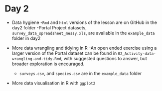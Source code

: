 # Day 2

- Data hygiene
    -`Rmd` and `html` versions of the lesson are on GitHub in the day2 folder
    -Portal Project datasets, `survey_data_spreadsheet_messy.xls`, are available in the `example_data` folder in day2

- More data wrangling and tidying in R
    -An open ended exercise using a larger version of the Portal dataset can be found in `02_Activity-data-wrangling-and-tidy.Rmd`, with suggested questions to answer, but broader exploration is encouraged.
    - `surveys.csv`, and `species.csv` are in the  `example_data` folder 

- More data visualisation in R with `ggplot2`
